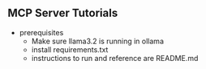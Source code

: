 ## MCP Server Tutorials

* prerequisites
    * Make sure llama3.2 is running in ollama
    * install requirements.txt
    * instructions to run and reference are README.md